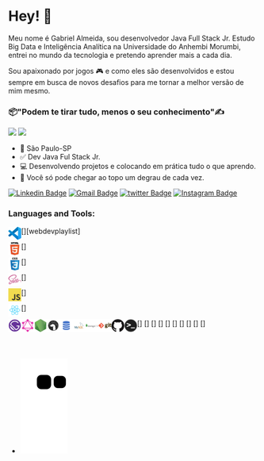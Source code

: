 # Hey! 👋

Meu nome é Gabriel Almeida, sou desenvolvedor Java Full Stack Jr. Estudo Big Data e Inteligência Analítica na Universidade do Anhembi Morumbi, entrei no mundo da tecnologia e pretendo aprender mais a cada dia.

Sou apaixonado por jogos 🎮 e como eles são desenvolvidos e estou sempre em busca de novos desafios para me tornar a melhor versão de mim mesmo.

###  📦"Podem te tirar tudo, menos o seu conhecimento"✍

<div>
<img height="165em" src="https://github-readme-stats.vercel.app/api?username=bielalmd&show_icons=true&theme=yeblu"/> 
<img height="165em" src="https://github-readme-stats.vercel.app/api/top-langs/?username=bielalmd&layout=compact&theme=yeblu">
</div> 


- 📍   São Paulo-SP
- ✅  Dev Java Ful Stack Jr.
- 💻  Desenvolvendo projetos e colocando em prática tudo o que aprendo.
- 🎯  Você só pode chegar ao topo um degrau de cada vez.



[![Linkedin Badge](https://img.shields.io/badge/-LinkedIn-blue?style=flat-square&logo=Linkedin&logoColor=white&link=https://www.linkedin.com/in/gabriel-almeida-2b60b11b1)](https://www.linkedin.com/in/gabriel-almeida-2b60b11b1/)
[![Gmail Badge](https://img.shields.io/badge/-Gmail-c14438?style=flat-square&logo=Gmail&logoColor=white&link=mailto:austbiel@gmail.com)](mailto:austbiel@gmail.com)
[![twitter Badge](https://img.shields.io/badge/-Twitter-black?style=flat-square&logo=Twitter&logoColor=white&link=twitter.com/bielalmd)](https://twitter.com/bielalmd/)
[![Instagram Badge](https://img.shields.io/badge/-Instagram-3f729b?style=flat-square&logo=Instagram&logoColor=white&link=instagram.com/bielalmd/)](https://www.instagram.com/bielalmd/)


### Languages and Tools:

[<img align="left" alt="Visual Studio Code" width="26px" src="https://raw.githubusercontent.com/github/explore/80688e429a7d4ef2fca1e82350fe8e3517d3494d/topics/visual-studio-code/visual-studio-code.png" />][webdevplaylist]

[<img align="left" alt="HTML5" width="26px" src="https://raw.githubusercontent.com/github/explore/80688e429a7d4ef2fca1e82350fe8e3517d3494d/topics/html/html.png" />]

[<img align="left" alt="CSS3" width="26px" src="https://raw.githubusercontent.com/github/explore/80688e429a7d4ef2fca1e82350fe8e3517d3494d/topics/css/css.png" />]

[<img align="left" alt="Sass" width="26px" src="https://raw.githubusercontent.com/github/explore/80688e429a7d4ef2fca1e82350fe8e3517d3494d/topics/sass/sass.png" />]

[<img align="left" alt="JavaScript" width="26px" src="https://raw.githubusercontent.com/github/explore/80688e429a7d4ef2fca1e82350fe8e3517d3494d/topics/javascript/javascript.png" />]

[<img align="left" alt="React" width="26px" src="https://raw.githubusercontent.com/github/explore/80688e429a7d4ef2fca1e82350fe8e3517d3494d/topics/react/react.png" />]

[<img align="left" alt="Gatsby" width="26px" src="https://raw.githubusercontent.com/github/explore/e94815998e4e0713912fed477a1f346ec04c3da2/topics/gatsby/gatsby.png" />]
[<img align="left" alt="GraphQL" width="26px" src="https://raw.githubusercontent.com/github/explore/80688e429a7d4ef2fca1e82350fe8e3517d3494d/topics/graphql/graphql.png" />]
[<img align="left" alt="Node.js" width="26px" src="https://raw.githubusercontent.com/github/explore/80688e429a7d4ef2fca1e82350fe8e3517d3494d/topics/nodejs/nodejs.png" />]
[<img align="left" alt="Deno" width="26px" src="https://raw.githubusercontent.com/github/explore/361e2821e2dea67711cde99c9c40ed357061cf27/topics/deno/deno.png" />]
[<img align="left" alt="SQL" width="26px" src="https://raw.githubusercontent.com/github/explore/80688e429a7d4ef2fca1e82350fe8e3517d3494d/topics/sql/sql.png" />]
[<img align="left" alt="MySQL" width="26px" src="https://raw.githubusercontent.com/github/explore/80688e429a7d4ef2fca1e82350fe8e3517d3494d/topics/mysql/mysql.png" />]
[<img align="left" alt="MongoDB" width="26px" src="https://raw.githubusercontent.com/github/explore/80688e429a7d4ef2fca1e82350fe8e3517d3494d/topics/mongodb/mongodb.png" />]
[<img align="left" alt="Git" width="26px" src="https://raw.githubusercontent.com/github/explore/80688e429a7d4ef2fca1e82350fe8e3517d3494d/topics/git/git.png" />]
[<img align="left" alt="GitHub" width="26px" src="https://raw.githubusercontent.com/github/explore/78df643247d429f6cc873026c0622819ad797942/topics/github/github.png" />]
[<img align="left" alt="Terminal" width="26px" src="https://raw.githubusercontent.com/github/explore/80688e429a7d4ef2fca1e82350fe8e3517d3494d/topics/terminal/terminal.png" />]


<br />
<br />

- ![Snake animation](https://github.com/rafaballerini/rafaballerini/blob/output/github-contribution-grid-snake.svg)
 
</div>

